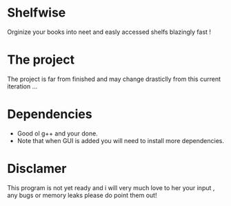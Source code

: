 # Shelfwise
Orginize your books into neet and easly accessed shelfs blazingly fast !

# The project 
The project is far from finished and may change drasticlly from this current iteration ...

# Dependencies 
* Good ol g++ and your done.
* Note that when GUI is added you will need to install more dependencies.

# Disclamer 
This program is not yet ready and i will very much love to her your input , any bugs or memory leaks please do point them out!
